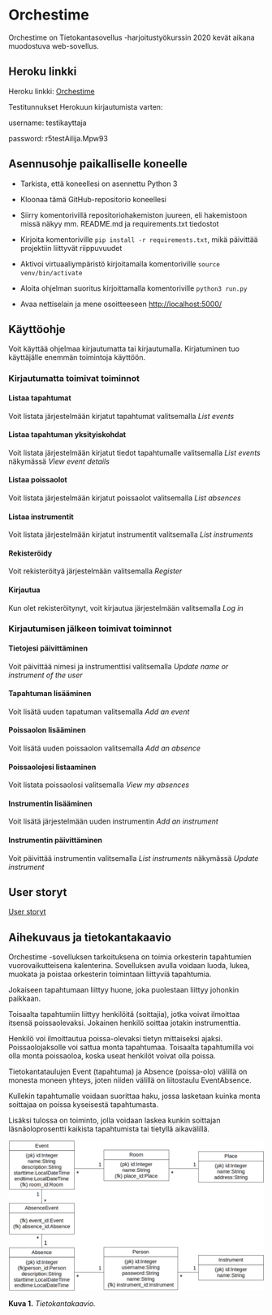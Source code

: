 # Orchestime

Orchestime on Tietokantasovellus -harjoitustyökurssin 2020 kevät aikana muodostuva web-sovellus.

## Heroku linkki

Heroku linkki: [Orchestime](https://orchestime.herokuapp.com/)

Testitunnukset Herokuun kirjautumista varten:

username: testikayttaja

password: r5testAilija.Mpw93

## Asennusohje paikalliselle koneelle

* Tarkista, että koneellesi on asennettu Python 3

* Kloonaa tämä GitHub-repositorio koneellesi

* Siirry komentorivillä repositoriohakemiston juureen, eli hakemistoon missä näkyy mm. README.md ja requirements.txt tiedostot

* Kirjoita komentoriville `pip install -r requirements.txt`, mikä päivittää projektiin liittyvät riippuvuudet

* Aktivoi virtuaaliympäristö kirjoitamalla komentoriville `source venv/bin/activate`

* Aloita ohjelman suoritus kirjoittamalla komentoriville `python3 run.py`

* Avaa nettiselain ja mene osoitteeseen [http://localhost:5000/](http://localhost:5000/)

## Käyttöohje

Voit käyttää ohjelmaa kirjautumatta tai kirjautumalla. Kirjatuminen tuo käyttäjälle enemmän toimintoja käyttöön.

### Kirjautumatta toimivat toiminnot

#### Listaa tapahtumat

Voit listata järjestelmään kirjatut tapahtumat valitsemalla *List events*

#### Listaa tapahtuman yksityiskohdat

Voit listata järjestelmään kirjatut tiedot tapahtumalle valitsemalla *List events* näkymässä *View event details*

#### Listaa poissaolot

Voit listata järjestelmään kirjatut poissaolot valitsemalla *List absences*

#### Listaa instrumentit

Voit listata järjestelmään kirjatut instrumentit valitsemalla *List instruments*

#### Rekisteröidy

Voit rekisteröityä järjestelmään valitsemalla *Register*

#### Kirjautua

Kun olet rekisteröitynyt, voit kirjautua järjestelmään valitsemalla *Log in*

### Kirjautumisen jälkeen toimivat toiminnot

#### Tietojesi päivittäminen

Voit päivittää nimesi ja instrumenttisi valitsemalla *Update name or instrument of the user*

#### Tapahtuman lisääminen

Voit lisätä uuden tapatuman valitsemalla *Add an event*

#### Poissaolon lisääminen

Voit lisätä uuden poissaolon valitsemalla *Add an absence*

#### Poissaolojesi listaaminen

Voit listata poissaolosi valitsemalla *View my absences*

#### Instrumentin lisääminen

Voit lisätä järjestelmään uuden instrumentin *Add an instrument*

#### Instrumentin päivittäminen

Voit päivittää instrumentin valitsemalla *List instruments* näkymässä *Update instrument*

## User storyt

[User storyt](https://github.com/Robustic/Orchestime/tree/master/documentation/userstories.md)

## Aihekuvaus ja tietokantakaavio

Orchestime -sovelluksen tarkoituksena on toimia orkesterin tapahtumien vuorovaikutteisena kalenterina. Sovelluksen avulla voidaan luoda, lukea, muokata ja poistaa orkesterin toimintaan liittyviä tapahtumia.

Jokaiseen tapahtumaan liittyy huone, joka puolestaan liittyy johonkin paikkaan.

Toisaalta tapahtumiin liittyy henkilöitä (soittajia), jotka voivat ilmoittaa itsensä poissaolevaksi. Jokainen henkilö soittaa jotakin instrumenttia.

Henkilö voi ilmoittautua poissa-olevaksi tietyn mittaiseksi ajaksi. Poissaolojaksolle voi sattua monta tapahtumaa. Toisaalta tapahtumilla voi olla monta poissaoloa, koska useat henkilöt voivat olla poissa.

Tietokantataulujen Event (tapahtuma) ja Absence (poissa-olo) välillä on monesta moneen yhteys, joten niiden välillä on liitostaulu EventAbsence.

Kullekin tapahtumalle voidaan suorittaa haku, jossa lasketaan kuinka monta soittajaa on poissa kyseisestä tapahtumasta.

Lisäksi tulossa on toiminto, jolla voidaan laskea kunkin soittajan läsnäoloprosentti kaikista tapahtumista tai tietyllä aikavälillä.

<img src="https://github.com/Robustic/Orchestime/blob/master/documentation/pictures/DatabaseChart.png" width="1097">

**Kuva 1.** *Tietokantakaavio.*
